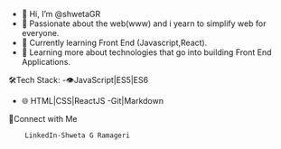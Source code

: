 - 👋 Hi, I’m @shwetaGR
- 👀 Passionate about the web(www) and i yearn to simplify web for everyone.
- 🌱 Currently learning Front End (Javascript,React).
- 💞️ Learning more about technologies that go into building Front End Applications.


🛠Tech Stack:
   -👁JavaScript|ES5|ES6 
   - 🌐 HTML|CSS|ReactJS
   -Git|Markdown
   
🤝Connect with Me
       
        LinkedIn-Shweta G Ramageri         
   
